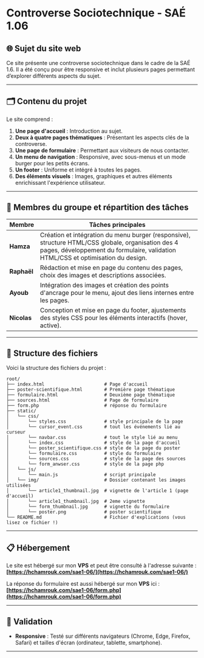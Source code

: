 # Controverse Sociotechnique - SAÉ 1.06

## 🌐 Sujet du site web
Ce site présente une controverse sociotechnique dans le cadre de la SAÉ 1.6. Il a été conçu pour être responsive et inclut plusieurs pages permettant d’explorer différents aspects du sujet.

---

## 🗂️ Contenu du projet
Le site comprend :
1. **Une page d'accueil** : Introduction au sujet.
2. **Deux à quatre pages thématiques** : Présentant les aspects clés de la controverse.
3. **Une page de formulaire** : Permettant aux visiteurs de nous contacter.
4. **Un menu de navigation** : Responsive, avec sous-menus et un mode burger pour les petits écrans.
5. **Un footer** : Uniforme et intégré à toutes les pages.
6. **Des éléments visuels** : Images, graphiques et autres éléments enrichissant l'expérience utilisateur.

---

## 👥 Membres du groupe et répartition des tâches

| Membre      | Tâches principales                                                                 |
|-------------|------------------------------------------------------------------------------------|
| **Hamza**   | Création et intégration du menu burger (responsive), structure HTML/CSS globale, organisation des 4 pages, développement du formulaire, validation HTML/CSS et optimisation du design. |
| **Raphaël** | Rédaction et mise en page du contenu des pages, choix des images et descriptions associées. |
| **Ayoub**   | Intégration des images et création des points d'ancrage pour le menu, ajout des liens internes entre les pages. |
| **Nicolas** | Conception et mise en page du footer, ajustements des styles CSS pour les éléments interactifs (hover, active). |

---

## 📂 Structure des fichiers

Voici la structure des fichiers du projet :

```
root/
├── index.html                      # Page d'accueil
├── poster-scientifique.html        # Première page thématique
├── formulaire.html                 # Deuxième page thématique
├── sources.html                    # Page de formulaire
├── form.php                        # réponse du formulaire
├── static/
│   └── css/
│       └── styles.css              # style principale de la page
│       └── cursor_event.css        # tout les événements lié au curseur
│       └── navbar.css              # tout le style lié au menu
│       └── index.css               # style de la page d'accueil
│       └── poster_scientifique.css # style de la page du poster
│       └── formulaire.css          # style du formulaire
│       └── sources.css             # style de la page des sources
│       └── form_anwser.css         # style de la page php
│   └── js/
│       └── main.js                 # script principale
│   └── img/                        # Dossier contenant les images utilisées
│       └── article1_thumbnail.jpg  # vignette de l'article 1 (page d'accueil)
│       └── article1_thumbnail.jpg  # 2eme vignette
│       └── form_thumbnail.jpg      # vignette du formulaire
│       └── poster.png              # poster scientifique
└── README.md                       # Fichier d'explications (vous lisez ce fichier !)
```

---

## 📋 Hébergement

Le site est hébergé sur mon **VPS** et peut être consulté à l'adresse suivante : **[https://hchamrouk.com/sae1-06/](https://hchamrouk.com/sae1-06/)**

La réponse du formulaire est aussi hébergé sur mon **VPS** ici : **[https://hchamrouk.com/sae1-06/form.php](https://hchamrouk.com/sae1-06/form.php)**

---

## 📑 Validation
- **Responsive** : Testé sur différents navigateurs (Chrome, Edge, Firefox, Safari) et tailles d'écran (ordinateur, tablette, smartphone).

---
